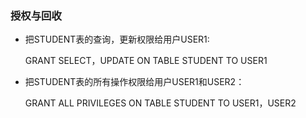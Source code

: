 ### 授权与回收

- 把STUDENT表的查询，更新权限给用户USER1:

    GRANT SELECT，UPDATE  ON TABLE STUDENT TO  USER1

- 把STUDENT表的所有操作权限给用户USER1和USER2：

    GRANT ALL PRIVILEGES ON TABLE STUDENT TO USER1，USER2
